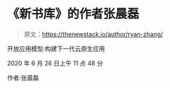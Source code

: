 # 《新书库》的作者张晨磊

> 原文：<https://thenewstack.io/author/ryan-zhang/>

开放应用模型:构建下一代云原生应用

2020 年 6 月 26 日上午 11 点 48 分

作者:张晨磊